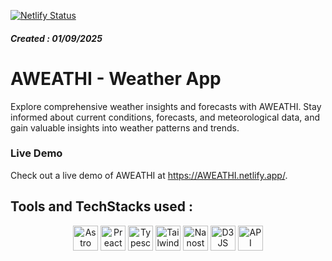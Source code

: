 [![Netlify Status](https://api.netlify.com/api/v1/badges/549e2ddd-1d58-4f2a-89b3-b5e066bb9f0d/deploy-status)](https://app.netlify.com/sites/AWEATHI/deploys)
##### Created : 01/09/2025

# AWEATHI - Weather App
Explore comprehensive weather insights and forecasts with AWEATHI. Stay informed about current conditions, forecasts, and meteorological data, and gain valuable insights into weather patterns and trends.

### Live Demo

Check out a live demo of AWEATHI at https://AWEATHI.netlify.app/.

## Tools and TechStacks used :

<div align="center">
      <img
        alt="Astro JS"
        title="Astro JS"
        width="40px"
        src="https://raw.githubusercontent.com/theavitw/theavitw.github.io/main/icons/astrojs.svg"
      />
      <img
        alt="Preact JS"
        title="Preact JS"
        width="40px"
        src="https://raw.githubusercontent.com/theavitw/theavitw.github.io/main/icons/preactjs.svg"
      />
      <img 
        alt="Typescript" 
        title="Typescript" 
        width="40px"
        src="https://raw.githubusercontent.com/theavitw/theavitw.github.io/main/icons/typescript.svg" 
      />
      <img 
        alt="Tailwind CSS" 
        title="Tailwind CSS" 
        width="40px"
        src="https://raw.githubusercontent.com/theavitw/theavitw.github.io/main/icons/tailwind.svg" 
      />
      <img 
        alt="Nanostores" 
        title="Nanostores" 
        width="40px"
        src="https://raw.githubusercontent.com/theavitw/theavitw.github.io/main/icons/nanostores.svg" 
      />
      <img 
        alt="D3 JS" 
        title="D3 JS" 
        width="40px"
        src="https://raw.githubusercontent.com/theavitw/theavitw.github.io/main/icons/d3js.svg" 
      />
      <img 
        alt="API" 
        title="API" 
        width="40px"
        src="https://raw.githubusercontent.com/theavitw/theavitw.github.io/main/icons/database.svg" 
      />
</div>
